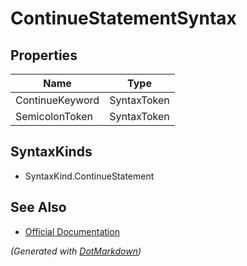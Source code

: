 # ContinueStatementSyntax

## Properties

| Name            | Type        |
| --------------- | ----------- |
| ContinueKeyword | SyntaxToken |
| SemicolonToken  | SyntaxToken |

## SyntaxKinds

* SyntaxKind\.ContinueStatement

## See Also

* [Official Documentation](https://docs.microsoft.com/en-us/dotnet/api/microsoft.codeanalysis.csharp.syntax.continuestatementsyntax)


*\(Generated with [DotMarkdown](http://github.com/JosefPihrt/DotMarkdown)\)*